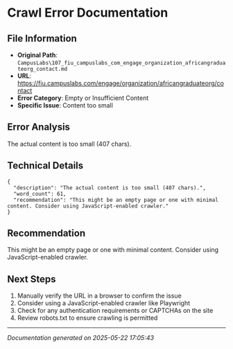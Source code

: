 # Crawl Error Documentation

## File Information
- **Original Path**: `CampusLabs\107_fiu_campuslabs_com_engage_organization_africangraduateorg_contact.md`
- **URL**: https://fiu.campuslabs.com/engage/organization/africangraduateorg/contact
- **Error Category**: Empty or Insufficient Content
- **Specific Issue**: Content too small

## Error Analysis
The actual content is too small (407 chars).

## Technical Details
```
{
  "description": "The actual content is too small (407 chars).",
  "word_count": 61,
  "recommendation": "This might be an empty page or one with minimal content. Consider using JavaScript-enabled crawler."
}
```

## Recommendation
This might be an empty page or one with minimal content. Consider using JavaScript-enabled crawler.

## Next Steps
1. Manually verify the URL in a browser to confirm the issue
2. Consider using a JavaScript-enabled crawler like Playwright
3. Check for any authentication requirements or CAPTCHAs on the site
4. Review robots.txt to ensure crawling is permitted

---
*Documentation generated on 2025-05-22 17:05:43*
